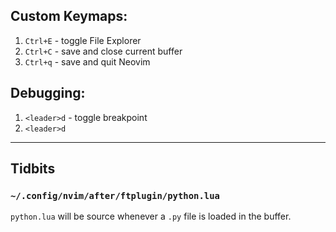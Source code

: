 



## Custom Keymaps:
1. `Ctrl+E` - toggle File Explorer
2. `Ctrl+C` - save and close current buffer
3. `Ctrl+q` - save and quit Neovim

## Debugging:
1. `<leader>d` - toggle breakpoint
2. `<leader>d`



----
## Tidbits

### `~/.config/nvim/after/ftplugin/python.lua`

`python.lua` will be source whenever a `.py` file is loaded in the buffer.

